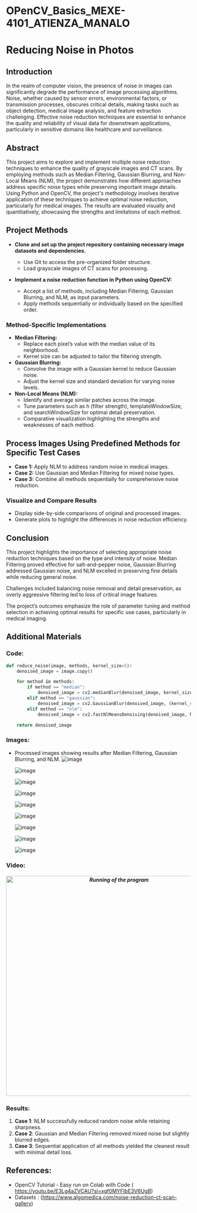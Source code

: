 # OPenCV_Basics_MEXE-4101_ATIENZA_MANALO

# Reducing Noise in Photos

## Introduction

In the realm of computer vision, the presence of noise in images can significantly degrade the performance of image processing algorithms. Noise, whether caused by sensor errors, environmental factors, or transmission processes, obscures critical details, making tasks such as object detection, medical image analysis, and feature extraction challenging. Effective noise reduction techniques are essential to enhance the quality and reliability of visual data for downstream applications, particularly in sensitive domains like healthcare and surveillance.

## Abstract

This project aims to explore and implement multiple noise reduction techniques to enhance the quality of grayscale images and CT scans. By employing methods such as Median Filtering, Gaussian Blurring, and Non-Local Means (NLM), the project demonstrates how different approaches address specific noise types while preserving important image details. Using Python and OpenCV, the project's methodology involves iterative application of these techniques to achieve optimal noise reduction, particularly for medical images. The results are evaluated visually and quantitatively, showcasing the strengths and limitations of each method.

## Project Methods
- **Clone and set up the project repository containing necessary image datasets and dependencies.**
  - Use Git to access the pre-organized folder structure.
  - Load grayscale images of CT scans for processing.

- **Implement a noise reduction function in Python using OpenCV:**
  - Accept a list of methods, including Median Filtering, Gaussian Blurring, and NLM, as input parameters.
  - Apply methods sequentially or individually based on the specified order.

### Method-Specific Implementations
- **Median Filtering:**
  - Replace each pixel’s value with the median value of its neighborhood.
  - Kernel size can be adjusted to tailor the filtering strength.
- **Gaussian Blurring:**
  - Convolve the image with a Gaussian kernel to reduce Gaussian noise.
  - Adjust the kernel size and standard deviation for varying noise levels.
- **Non-Local Means (NLM):**
  - Identify and average similar patches across the image.
  - Tune parameters such as h (filter strength), templateWindowSize, and searchWindowSize for optimal detail preservation.
  - Comparative visualization highlighting the strengths and weaknesses of each method.

## Process Images Using Predefined Methods for Specific Test Cases
- **Case 1:** Apply NLM to address random noise in medical images.
- **Case 2:** Use Gaussian and Median Filtering for mixed noise types.
- **Case 3:** Combine all methods sequentially for comprehensive noise reduction.

### Visualize and Compare Results
- Display side-by-side comparisons of original and processed images.
- Generate plots to highlight the differences in noise reduction efficiency.

## Conclusion

This project highlights the importance of selecting appropriate noise reduction techniques based on the type and intensity of noise. Median Filtering proved effective for salt-and-pepper noise, Gaussian Blurring addressed Gaussian noise, and NLM excelled in preserving fine details while reducing general noise.

Challenges included balancing noise removal and detail preservation, as overly aggressive filtering led to loss of critical image features.

The project’s outcomes emphasize the role of parameter tuning and method selection in achieving optimal results for specific use cases, particularly in medical imaging.

## Additional Materials

### Code:
```python
def reduce_noise(image, methods, kernel_size=5):
    denoised_image = image.copy()

    for method in methods:
        if method == "median":
            denoised_image = cv2.medianBlur(denoised_image, kernel_size)
        elif method == "gaussian":
            denoised_image = cv2.GaussianBlur(denoised_image, (kernel_size, kernel_size), 0)
        elif method == "nlm":
            denoised_image = cv2.fastNlMeansDenoising(denoised_image, None, 20, 7, 21)

    return denoised_image
```

### Images:
- Processed images showing results after Median Filtering, Gaussian Blurring, and NLM.
  ![image](https://github.com/user-attachments/assets/45b9bc26-5bcf-4cd1-bce1-3dd69cb6e760)

  ![image](https://github.com/user-attachments/assets/06d2fa1a-658a-4cd5-a124-d0b441037077)

  ![image](https://github.com/user-attachments/assets/8bc82375-f520-4c0a-8511-ee3b163c5bc2)

  ![image](https://github.com/user-attachments/assets/657a8aa7-9006-4b3c-b36e-2c31b785582c)

  ![image](https://github.com/user-attachments/assets/f37b3452-7d8b-4467-a073-93ef879988a2)

  ![image](https://github.com/user-attachments/assets/8d4e9918-98db-4c8a-a2a5-7560a67bba7e)

  ![image](https://github.com/user-attachments/assets/719e8515-1661-493a-8cb5-478736262acb)

  ![image](https://github.com/user-attachments/assets/bde08b1c-bf64-404e-91af-3487be7f0043)
  
  ![image](https://github.com/user-attachments/assets/15129dc1-d805-4f93-a760-1770e58824b4)

### Video: 
<h5 align="center">
</p> 
 <a href="https://drive.google.com/file/d/1BjSn3awoFOqsAd_8_E44cSKhYpeomx94/view?usp=sharing">
    <source media="(prefers-color-scheme: dark)" srcset="https://github.com/user-attachments/assets/e0b74f47-b346-42cd-95dc-0573035cf7ba">
    <img src="https://github.com/user-attachments/assets/1482220f-3b80-4163-9290-c94174b40ce2" alt="Running of the program" width = 600 title="Running of the program">
</a>   

### Results:
1. **Case 1**: NLM successfully reduced random noise while retaining sharpness.
2. **Case 2**: Gaussian and Median Filtering removed mixed noise but slightly blurred edges.
3. **Case 3**: Sequential application of all methods yielded the cleanest result with minimal detail loss.

## References: 
- OpenCV Tutorial - Easy run on Colab with Code ( https://youtu.be/E3Lg4aZVCAU?si=xgf0MYFIbE3V6UgB)
- Datasets : (https://www.algomedica.com/noise-reduction-ct-scan-gallery)

